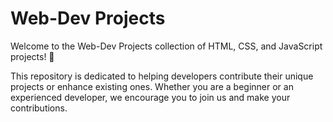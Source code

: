 
# Web-Dev Projects

Welcome to the Web-Dev Projects collection of HTML, CSS, and JavaScript projects! 🎉

This repository is dedicated to helping developers contribute their unique projects or enhance existing ones. Whether you are a beginner or an experienced developer, we encourage you to join us and make your contributions.
